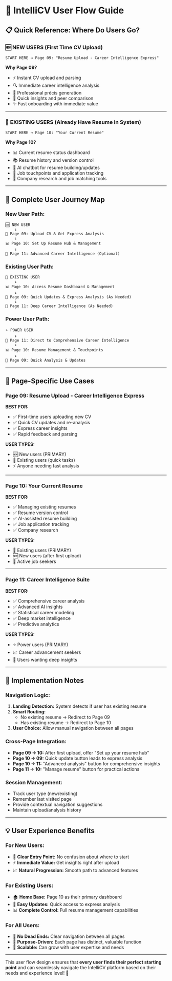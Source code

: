 # 🎯 IntelliCV User Flow Guide

## 📋 **Quick Reference: Where Do Users Go?**

### 🆕 **NEW USERS** (First Time CV Upload)
```
START HERE → Page 09: "Resume Upload - Career Intelligence Express"
```
**Why Page 09?**
- ⚡ Instant CV upload and parsing
- 🔍 Immediate career intelligence analysis  
- 📝 Professional précis generation
- 🎯 Quick insights and peer comparison
- ✨ Fast onboarding with immediate value

---

### 👤 **EXISTING USERS** (Already Have Resume in System)
```
START HERE → Page 10: "Your Current Resume"
```
**Why Page 10?**
- 📊 Current resume status dashboard
- 📚 Resume history and version control
- 🤖 AI chatbot for resume building/updates
- 🎯 Job touchpoints and application tracking
- 🏢 Company research and job matching tools

---

## 🔄 **Complete User Journey Map**

### **New User Path:**
```
🆕 NEW USER
    ↓
📄 Page 09: Upload CV & Get Express Analysis
    ↓
📊 Page 10: Set Up Resume Hub & Management
    ↓
🧠 Page 11: Advanced Career Intelligence (Optional)
```

### **Existing User Path:**
```
👤 EXISTING USER
    ↓
📊 Page 10: Access Resume Dashboard & Management
    ↓
📄 Page 09: Quick Updates & Express Analysis (As Needed)
    ↓
🧠 Page 11: Deep Career Intelligence (As Needed)
```

### **Power User Path:**
```
⭐ POWER USER
    ↓
🧠 Page 11: Direct to Comprehensive Career Intelligence
    ↓
📊 Page 10: Resume Management & Touchpoints
    ↓
📄 Page 09: Quick Analysis & Updates
```

---

## 🎯 **Page-Specific Use Cases**

### **Page 09: Resume Upload - Career Intelligence Express**
**BEST FOR:**
- ✅ First-time users uploading new CV
- ✅ Quick CV updates and re-analysis
- ✅ Express career insights
- ✅ Rapid feedback and parsing

**USER TYPES:**
- 🆕 New users (PRIMARY)
- 👤 Existing users (quick tasks)
- ⚡ Anyone needing fast analysis

---

### **Page 10: Your Current Resume**
**BEST FOR:**
- ✅ Managing existing resumes
- ✅ Resume version control
- ✅ AI-assisted resume building
- ✅ Job application tracking
- ✅ Company research

**USER TYPES:**
- 👤 Existing users (PRIMARY)
- 🆕 New users (after first upload)
- 💼 Active job seekers

---

### **Page 11: Career Intelligence Suite**
**BEST FOR:**
- ✅ Comprehensive career analysis
- ✅ Advanced AI insights
- ✅ Statistical career modeling
- ✅ Deep market intelligence
- ✅ Predictive analytics

**USER TYPES:**
- ⭐ Power users (PRIMARY)
- 📈 Career advancement seekers
- 🎯 Users wanting deep insights

---

## 🚀 **Implementation Notes**

### **Navigation Logic:**
1. **Landing Detection:** System detects if user has existing resume
2. **Smart Routing:** 
   - No existing resume → Redirect to Page 09
   - Has existing resume → Redirect to Page 10
3. **User Choice:** Allow manual navigation between all pages

### **Cross-Page Integration:**
- **Page 09 → 10:** After first upload, offer "Set up your resume hub"
- **Page 10 → 09:** Quick update button leads to express analysis
- **Page 10 → 11:** "Advanced analysis" button for comprehensive insights
- **Page 11 → 10:** "Manage resume" button for practical actions

### **Session Management:**
- Track user type (new/existing)
- Remember last visited page
- Provide contextual navigation suggestions
- Maintain upload/analysis history

---

## 💡 **User Experience Benefits**

### **For New Users:**
- 🎯 **Clear Entry Point:** No confusion about where to start
- ⚡ **Immediate Value:** Get insights right after upload
- 📈 **Natural Progression:** Smooth path to advanced features

### **For Existing Users:**
- 🏠 **Home Base:** Page 10 as their primary dashboard
- 🔄 **Easy Updates:** Quick access to express analysis
- 📊 **Complete Control:** Full resume management capabilities

### **For All Users:**
- 🎪 **No Dead Ends:** Clear navigation between all pages
- 🎯 **Purpose-Driven:** Each page has distinct, valuable function
- 🚀 **Scalable:** Can grow with user expertise and needs

---

This user flow design ensures that **every user finds their perfect starting point** and can seamlessly navigate the IntelliCV platform based on their needs and experience level! 🎯